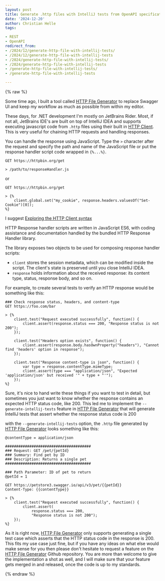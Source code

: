 ```yaml
---
layout: post
title: Generate .http files with IntelliJ tests from OpenAPI specifications
date: '2024-12-20'
author: Christian Helle
tags:

- REST
- OpenAPI
redirect_from:
- /2024/12/generate-http-file-with-intellij-tests/
- /2024/12/generate-http-file-with-intellij-tests
- /2024/generate-http-file-with-intellij-tests/
- /2024/generate-http-file-with-intellij-tests
- /generate-http-file-with-intellij-tests/
- /generate-http-file-with-intellij-tests

---
```

{% raw %}

Some time ago, I built a tool called [HTTP File Generator](/2023/11/http-file-generator.html) to replace Swagger UI and keep my workflow as much as possible from within my editor.

These days, for .NET development I'm mostly on JetBrains Rider. Most, if not all, JetBrains IDE's are built on top of IntelliJ IDEA and supports executing javascript code from `.http` files using their built in [HTTP Client](https://www.jetbrains.com/help/idea/http-client-in-product-code-editor.html). This is very useful for chaining HTTP requests and handling responses.

You can handle the response using JavaScript. Type the `>` character after the request and specify the path and name of the JavaScript file or put the response handler script code wrapped in `{%...%}`.

```
GET https://httpbin.org/get

> /path/to/responseHandler.js
```

or

```
GET https://httpbin.org/get

> {%
    client.global.set("my_cookie", response.headers.valuesOf("Set-Cookie")[0]);
%}
```

I suggest [Exploring the HTTP Client syntax](https://www.jetbrains.com/help/idea/exploring-http-syntax.html)

HTTP Response handler scripts are written in JavaScript ES6, with coding assistance and documentation handled by the bundled HTTP Response Handler library.

The library exposes two objects to be used for composing response handler scripts:

- `client` stores the session metadata, which can be modified inside the script. The client's state is preserved until you close IntelliJ IDEA.
- `response` holds information about the received response: its content type, status, response body, and so on.

For example, to create several tests to verify an HTTP response would be something like this:

```
### Check response status, headers, and content-type
GET https://foo.com/bar

> {%
    client.test("Request executed successfully", function() {
        client.assert(response.status === 200, "Response status is not 200");
    });

    client.test("Headers option exists", function() {
        client.assert(response.body.hasOwnProperty("headers"), "Cannot find 'headers' option in response");
    });

    client.test("Response content-type is json", function() {
        var type = response.contentType.mimeType;
        client.assert(type === "application/json", "Expected 'application/json' but received '" + type + "'");
    });
%}
```

Sure, it's nice to hand write these things if you want to test in detail, but sometimes you just want to know whether the response contains an expected HTTP status code, like 200. This led me to implement the `--generate-intellij-tests` feature in [HTTP File Generator](https://github.com/christianhelle/httpgenerator) that will generate IntelliJ tests that assert whether the response status code is 200

with the `--generate-intellij-tests` option, the `.http` file generated by [HTTP File Generator](https://github.com/christianhelle/httpgenerator) looks something like this:

```
@contentType = application/json

#######################################
### Request: GET /pet/{petId}
### Summary: Find pet by ID
### Description: Returns a single pet
#######################################

### Path Parameter: ID of pet to return
@petId = 1

GET https://petstore3.swagger.io/api/v3/pet/{{petId}}
Content-Type: {{contentType}}

> {%
    client.test("Request executed successfully", function() {
        client.assert(
            response.status === 200, 
            "Response status is not 200");
    });
%}
```

As it is right now, [HTTP File Generator](https://github.com/christianhelle/httpgenerator) only supports generating a single test case which asserts that the HTTP status code in the response is 200. This fits my use case just fine, but if you have any ideas on what else would make sense for you then please don't hesitate to request a feature on the [HTTP File Generator](https://github.com/christianhelle/httpgenerator) Github repository. You are more than welcome to give the implementation a shot as well, and I will make sure that your feature gets merged in and released, once the code is up to my standards.

{% endraw %}
